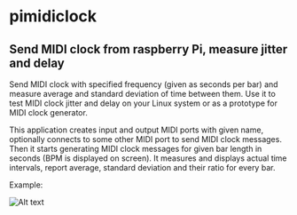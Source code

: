# pimidiclock
## Send MIDI clock from raspberry Pi, measure jitter and delay

Send MIDI clock with specified frequency (given as seconds per bar) and measure average and standard deviation of time between them. Use it to test MIDI clock jitter and delay on your Linux system or as a prototype for MIDI clock generator.

This application creates input and output MIDI ports with given name, optionally connects to some other MIDI port to send MIDI clock messages.
Then it starts generating MIDI clock messages for given bar length in seconds (BPM is displayed on screen). It measures and displays actual time intervals, report average, standard deviation and their ratio for every bar. 

Example:

![Alt text](./Makefile "Title")
